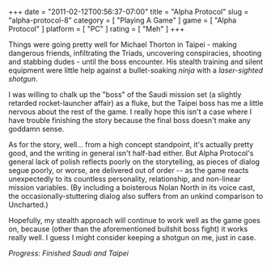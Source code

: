 +++
date = "2011-02-12T00:56:37-07:00"
title = "Alpha Protocol"
slug = "alpha-protocol-8"
category = [ "Playing A Game" ]
game = [ "Alpha Protocol" ]
platform = [ "PC" ]
rating = [ "Meh" ]
+++

Things were going pretty well for Michael Thorton in Taipei - making dangerous friends, infiltrating the Triads, uncovering conspiracies, shooting and stabbing dudes - until the boss encounter.  His stealth training and silent equipment were little help against a bullet-soaking <i>ninja</i> with a <i>laser-sighted shotgun</i>.

I was willing to chalk up the "boss" of the Saudi mission set (a slightly retarded rocket-launcher affair) as a fluke, but the Taipei boss has me a little nervous about the rest of the game.  I really hope this isn't a case where I have trouble finishing the story because the final boss doesn't make any goddamn sense.

As for the story, well... from a high concept standpoint, it's actually pretty good, and the writing in general isn't half-bad either.  But Alpha Protocol's general lack of polish reflects poorly on the storytelling, as pieces of dialog segue poorly, or worse, are delivered out of order -- as the game reacts unexpectedly to its countless personality, relationship, and non-linear mission variables.  (By including a boisterous Nolan North in its voice cast, the occasionally-stuttering dialog also suffers from an unkind comparison to Uncharted.)

Hopefully, my stealth approach will continue to work well as the game goes on, because (other than the aforementioned bullshit boss fight) it works really well.  I guess I might consider keeping a shotgun on me, just in case.

<i>Progress: Finished Saudi and Taipei</i>